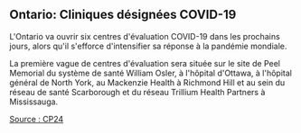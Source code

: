 ## Ontario: Cliniques désignées COVID-19

L'Ontario va ouvrir six centres d'évaluation COVID-19 dans les prochains jours, alors qu'il s'efforce d'intensifier sa réponse à la pandémie mondiale.

La première vague de centres d'évaluation sera située sur le site de Peel Memorial du système de santé William Osler, à l'hôpital d'Ottawa, à l'hôpital général de North York, au Mackenzie Health à Richmond Hill et au sein du réseau de santé Scarborough et du réseau Trillium Health Partners à Mississauga.

[Source : CP24](https://www.cp24.com/news/province-announces-opening-of-first-wave-of-covid-19-assessment-centres-agrees-to-postpone-public-health-cuts-for-a-year-1.4849988)
